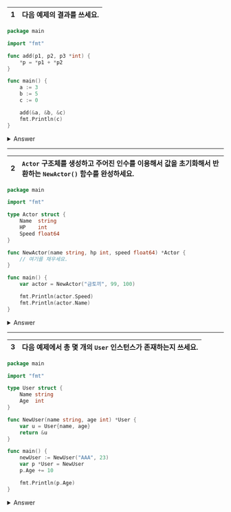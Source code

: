 1 | 다음 예제의 결과를 쓰세요.
:--:|:--

```go
package main

import "fmt"

func add(p1, p2, p3 *int) {
    *p = *p1 + *p2
}

func main() {
    a := 3
    b := 5
    c := 0

    add(&a, &b, &c)
    fmt.Println(c)
}
```

<details>
<summary> Answer </summary>

```sh
8
```

</details>

---

2 | `Actor` 구조체를 생성하고 주어진 인수를 이용해서 값을 초기화해서 반환하는 `NewActor()` 함수를 완성하세요.
:--:|:--

```go
package main

import "fmt"

type Actor struct {
    Name  string
    HP    int
    Speed float64
}

func NewActor(name string, hp int, speed float64) *Actor {
    // 여기를 채우세요.
}

func main() {
    var actor = NewActor("금토끼", 99, 100)

    fmt.Println(actor.Speed)
    fmt.Println(actor.Name)
}
```

<details>
<summary> Answer </summary>

```go
// q14.02.go
package main

import "fmt"

type Actor struct {
	Name  string
	HP    int
	Speed float64
}

func NewActor(name string, hp int, speed float64) *Actor {
	return &Actor{name, hp, speed}
}

func main() {
	var actor = NewActor("금토끼", 99, 100)

	fmt.Println(actor.Speed)
	fmt.Println(actor.Name)
}
```

[q14.02.go](./q14.02/q14.02.go)

</details>

---

3 | 다음 예제에서 총 몇 개의 `User` 인스턴스가 존재하는지 쓰세요.
:--:|:--

```go
package main

import "fmt"

type User struct {
    Name string
    Age  int
}

func NewUser(name string, age int) *User {
    var u = User{name, age}
    return &u
}

func main() {
    newUser := NewUser("AAA", 23)
    var p *User = NewUser
    p.Age += 10

    fmt.Println(p.Age)
}
```

<details>
<summary> Answer </summary>

```sh
1
```

</details>
